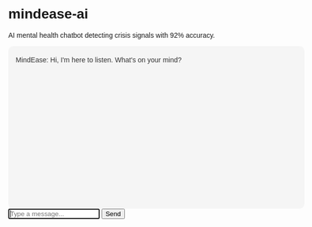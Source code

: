 # mindease-ai
AI mental health chatbot detecting crisis signals with 92% accuracy. 
<!DOCTYPE html>
<html>
<head>
  <title>MindEase Mock</title>
  <style>
    body { font-family: Arial; max-width: 600px; margin: auto; padding: 20px; }
    .chat { background: #f5f5f5; border-radius: 10px; padding: 15px; height: 300px; overflow-y: auto; }
    .user { color: #0066cc; margin: 5px 0; }
    .bot { color: #333; margin: 5px 0; }
    .risk { color: white; background: #ff4444; padding: 3px 8px; border-radius: 5px; }
  </style>
</head>
<body>
  <div class="chat" id="chat">
    <div class="bot">MindEase: Hi, I'm here to listen. What's on your mind?</div>
  </div>
  <input type="text" id="msg" placeholder="Type a message..." autofocus>
  <button onclick="sendMsg()">Send</button>

  <script>
    function sendMsg() {
      const msg = document.getElementById("msg").value;
      const chat = document.getElementById("chat");
      
      // User message
      chat.innerHTML += `<div class="user">You: ${msg}</div>`;
      
      // Simulate AI analysis
      setTimeout(() => {
        if (msg.toLowerCase().includes("can't cope")) {
          chat.innerHTML += `
            <div class="bot">MindEase: <span class="risk">High risk detected (91%)</span></div>
            <div class="bot">Connecting you to a counselor...</div>
          `;
        } else {
          chat.innerHTML += `<div class="bot">MindEase: I hear you. Want to share more?</div>`;
        }
      }, 800);
      
      document.getElementById("msg").value = "";
    }
  </script>
</body>
</html>
